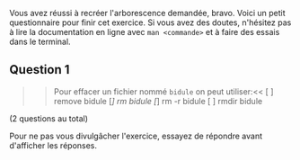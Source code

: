 Vous avez réussi à recréer l'arborescence demandée, bravo. Voici un
petit questionnaire pour finir cet exercice. Si vous avez des doutes,
n'hésitez pas à lire la documentation en ligne avec `man <commande>`
et à faire des essais dans le terminal.

## Question 1

>>Pour effacer un fichier nommé `bidule` on peut utiliser:<<
[ ] remove bidule
[*] rm bidule
[*] rm -r bidule
[ ] rmdir bidule

(2 questions au total)

Pour ne pas vous divulgâcher l'exercice, essayez de répondre avant
d'afficher les réponses.
